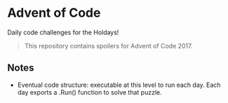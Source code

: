 # Advent of Code

Daily code challenges for the Holdays!

> This repository contains spoilers for Advent of Code 2017.

## Notes 
- Eventual code structure: executable at this level to run each day. Each day exports a <name>.Run() function to solve that puzzle. 